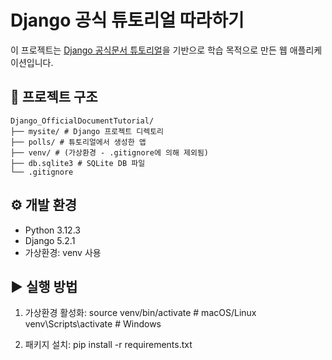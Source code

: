 # Django 공식 튜토리얼 따라하기

이 프로젝트는 [Django 공식문서 튜토리얼](https://docs.djangoproject.com/ko/stable/intro/)을 기반으로 학습 목적으로 만든 웹 애플리케이션입니다.

## 📁 프로젝트 구조
```
Django_OfficialDocumentTutorial/  
├── mysite/ # Django 프로젝트 디렉토리  
├── polls/ # 튜토리얼에서 생성한 앱  
├── venv/ # (가상환경 - .gitignore에 의해 제외됨)  
├── db.sqlite3 # SQLite DB 파일  
└── .gitignore
```

## ⚙️ 개발 환경

- Python 3.12.3
- Django 5.2.1
- 가상환경: venv 사용

## ▶️ 실행 방법

1. 가상환경 활성화:
   source venv/bin/activate  # macOS/Linux
   venv\Scripts\activate     # Windows
   
2. 패키지 설치: pip install -r requirements.txt


